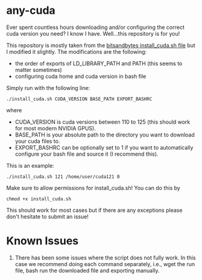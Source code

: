 # any-cuda
Ever spent countless hours downloading and/or configuring the correct cuda version you need? I know I have. Well...this repository is for you!

This repository is mostly taken from the [bitsandbytes install_cuda.sh file](https://github.com/bitsandbytes-foundation/bitsandbytes/blob/main/install_cuda.sh) but I modified it slightly.
The modifications are the following:
- the order of exports of LD_LIBRARY_PATH and PATH (this seems to matter sometimes)
- configuring cuda home and cuda version in bash file

Simply run with the following line:

`./install_cuda.sh CUDA_VERSION BASE_PATH EXPORT_BASHRC`

where 

- CUDA_VERSION is cuda versions between 110 to 125 (this should work for most modern NVIDIA GPUS).
- BASE_PATH is your absolute path to the directory you want to download your cuda files to.
- EXPORT_BASHRC can be optionally set to 1 if you want to automatically configure your bash file and source it (I recommend this).

This is an example:

`./install_cuda.sh 121 /home/user/cuda121 0`

Make sure to allow permissions for install_cuda.sh! You can do this by

`chmod +x install_cuda.sh`

This should work for most cases but if there are any exceptions please don't hesitate to submit an issue!

# Known Issues

1. There has been some issues where the script does not fully work. In this case we recommend doing each command separately, i.e., wget the run file, bash run the downloaded file and exporting manually.
